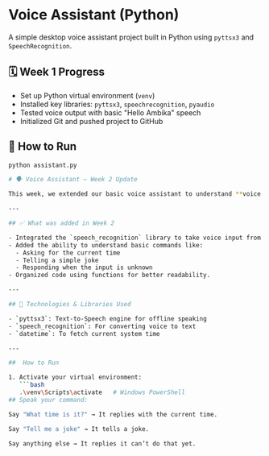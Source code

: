 # Voice Assistant (Python)

A simple desktop voice assistant project built in Python using `pyttsx3` and `SpeechRecognition`.

## 🗓️ Week 1 Progress

- Set up Python virtual environment (`venv`)
- Installed key libraries: `pyttsx3`, `speechrecognition`, `pyaudio`
- Tested voice output with basic "Hello Ambika" speech
- Initialized Git and pushed project to GitHub

## 🚀 How to Run

```bash
python assistant.py

# 🗣️ Voice Assistant – Week 2 Update

This week, we extended our basic voice assistant to understand **voice commands** using **Speech Recognition** and respond using **Text-to-Speech (TTS)**.

---

## ✅ What was added in Week 2

- Integrated the `speech_recognition` library to take voice input from the microphone.
- Added the ability to understand basic commands like:
  - Asking for the current time
  - Telling a simple joke
  - Responding when the input is unknown
- Organized code using functions for better readability.

---

## 🧠 Technologies & Libraries Used

- `pyttsx3`: Text-to-Speech engine for offline speaking
- `speech_recognition`: For converting voice to text
- `datetime`: To fetch current system time

---

##  How to Run

1. Activate your virtual environment:
   ```bash
   .\venv\Scripts\activate   # Windows PowerShell
## Speak your command:

Say "What time is it?" → It replies with the current time.

Say "Tell me a joke" → It tells a joke.

Say anything else → It replies it can’t do that yet.
